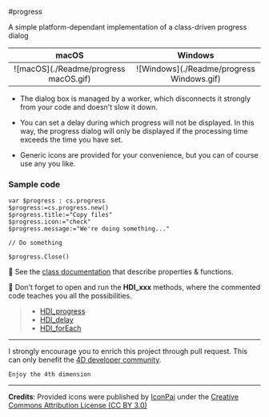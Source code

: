 #progress

A simple platform-dependant implementation of a class-driven progress dialog

|macOS|Windows|
|:----:|:----:|
|![macOS](./Readme/progress macOS.gif)|![Windows](./Readme/progress Windows.gif)|

* The dialog box is managed by a worker, which disconnects it strongly from your code and doesn't slow it down. 

* You can set a delay during which progress will not be displayed. In this way, the progress dialog will only be displayed if the processing time exceeds the time you have set.

* Generic icons are provided for your convenience, but you can of course use any you like.

### Sample code

```4d
var $progress : cs.progress
$progress:=cs.progress.new()$progress.title:="Copy files"$progress.icon:="check"$progress.message:="We're doing something..."// Do something$progress.Close()
```

📌 See the [class documentation](Documentation/Classes/progress.md) that describe properties & functions.

📌 Don't forget to open and run the **HDI_xxx** methods, where the commented code teaches you all the possibilities.

> * [HDI_progress](./Project/Sources/Methods/HDI_progress.4dm)
> * [HDI_delay](./Project/Sources/Methods/HDI_delay.4dm)
> * [HDI_forEach](./Project/Sources/Methods/HDI_forEach.4dm)

----

I strongly encourage you to enrich this project through pull request. This can only benefit the [4D developer community](https://discuss.4d.com/search?q=4D%20for%20iOS). 

`Enjoy the 4th dimension`

----

**Credits**: Provided icons were published by [IconPai](https://thenounproject.com/iconpai19/) under the [Creative Commons Attribution License (CC BY 3.0)](https://creativecommons.org/licenses/by/3.0/)
